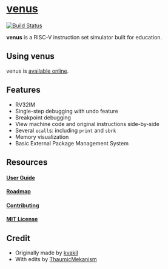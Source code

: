 # [venus](https://ThaumicMekanism.github.io/venus/)
[![Build Status](https://travis-ci.org/ThaumicMekanism/venus.svg?branch=master)](https://travis-ci.org/ThaumicMekanism/venus)

__venus__ is a RISC-V instruction set simulator built for education.

## Using venus

venus is [available online](https://ThaumicMekanism.github.io/venus/).

## Features
* RV32IM
* Single-step debugging with undo feature
* Breakpoint debugging
* View machine code and original instructions side-by-side
* Several `ecall`s: including `print` and `sbrk`
* Memory visualization
* Basic External Package Management System

## Resources

#### [User Guide](https://github.com/ThaumicMekanism/venus/wiki)

#### [Roadmap](https://github.com/ThaumicMekanism/venus/projects/2)

#### [Contributing](https://github.com/ThaumicMekanism/venus/blob/master/CONTRIBUTING.md)

#### [MIT License](https://github.com/ThaumicMekanism/venus/blob/master/LICENSE)

## Credit

* Originally made by [kvakil](https://github.com/kvakil/venus)
* With edits by [ThaumicMekanism](https://github.com/ThaumicMekanism/venus)